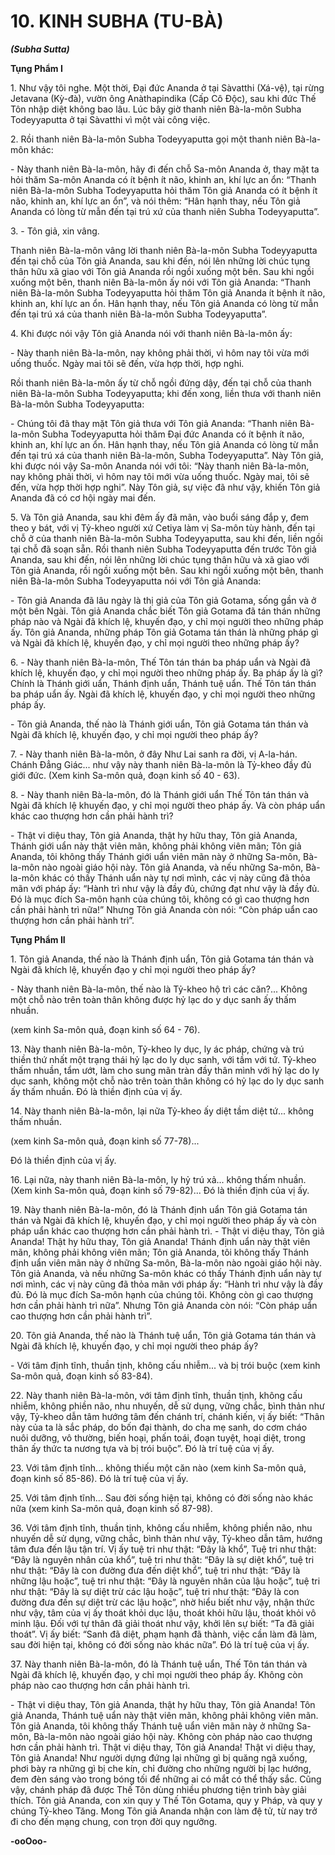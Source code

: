 # 10. KINH SUBHA (TU-BÀ)
**_(Subha Sutta)_**

**Tụng Phẩm I**

1\. Như vậy tôi nghe. Một thời, Ðại đức Ananda ở tại Sàvatthi (Xá-vệ), tại rừng Jetavana (Kỳ-đà), vườn
ông Anàthapindika (Cấp Cô Ðộc), sau khi đức Thế Tôn nhập diệt không bao lâu. Lúc bây giờ thanh niên
Bà-la-môn Subha Todeyyaputta ở tại Sàvatthi vì một vài công việc.

2\. Rồi thanh niên Bà-la-môn Subha Todeyyaputta gọi một thanh niên Bà-la-môn khác:

\- Này thanh niên Bà-la-môn, hãy đi đến chỗ Sa-môn Ananda ở, thay mặt ta hỏi thăm Sa-môn Ananda có
ít bệnh ít não, khinh an, khí lực an ổn: “Thanh niên Bà-la-môn Subha Todeyyaputta hỏi thăm Tôn giả
Ananda có ít bệnh ít não, khinh an, khí lực an ổn”, và nói thêm: “Hân hạnh thay, nếu Tôn giả Ananda có
lòng từ mẫn đến tại trú xứ của thanh niên Subha Todeyyaputta”.

3\. - Tôn giả, xin vâng.

Thanh niên Bà-la-môn vâng lời thanh niên Bà-la-môn Subha Todeyyaputta đến tại chỗ của Tôn giả
Ananda, sau khi đến, nói lên những lời chúc tụng thân hữu xã giao với Tôn giả Ananda rồi ngồi xuống
một bên. Sau khi ngồi xuống một bên, thanh niên Bà-la-môn ấy nói với Tôn giả Ananda: “Thanh niên
Bà-la-môn Subha Todeyyaputta hỏi thăm Tôn giả Ananda ít bệnh ít não, khinh an, khí lực an ổn. Hân
hạnh thay, nếu Tôn giả Ananda có lòng từ mẫn đến tại trú xá của thanh niên Bà-la-môn Subha
Todeyyaputta”.

4\. Khi được nói vậy Tôn giả Ananda nói với thanh niên Bà-la-môn ấy:

\- Này thanh niên Bà-la-môn, nay không phải thời, vì hôm nay tôi vừa mới uống thuốc. Ngày mai tôi sẽ
đến, vừa hợp thời, hợp nghi.

Rồi thanh niên Bà-la-môn ấy từ chỗ ngồi đứng dậy, đến tại chỗ của thanh niên Bà-la-môn Subha
Todeyyaputta; khi đến xong, liền thưa với thanh niên Bà-la-môn Subha Todeyyaputta:

\- Chúng tôi đã thay mặt Tôn giả thưa với Tôn giả Ananda: “Thanh niên Bà-la-môn Subha Todeyyaputta
hỏi thăm Ðại đức Ananda có ít bệnh ít não, khinh an, khí lực an ổn. Hân hạnh thay, nếu Tôn giả Ananda
có lòng từ mẫn đến tại trú xá của thanh niên Bà-la-môn, Subha Todeyyaputta”. Này Tôn giả, khi được
nói vậy Sa-môn Ananda nói với tôi: “Này thanh niên Bà-la-môn, nay không phải thời, vì hôm nay tôi
mới vừa uống thuốc. Ngày mai, tôi sẽ đến, vừa hợp thời hợp nghi”. Này Tôn giả, sự việc đã như vậy,
khiến Tôn giả Ananda đã có cơ hội ngày mai đến.

5\. Và Tôn giả Ananda, sau khi đêm ấy đã mãn, vào buổi sáng đắp y, đem theo y bát, với vị Tỷ-kheo
người xứ Cetiya làm vị Sa-môn tùy hành, đến tại chỗ ở của thanh niên Bà-la-môn Subha Todeyyaputta,
sau khi đến, liền ngồi tại chỗ đã soạn sẵn. Rồi thanh niên Subha Todeyyaputta đến trước Tôn giả
Ananda, sau khi đến, nói lên những lời chúc tụng thân hữu và xã giao với Tôn giả Ananda, rồi ngồi
xuống một bên. Sau khi ngồi xuống một bên, thanh niên Bà-la-môn Subha Todeyyaputta nói với Tôn giả
Ananda:

\- Tôn giả Ananda đã lâu ngày là thị giả của Tôn giả Gotama, sống gần và ở một bên Ngài. Tôn giả
Ananda chắc biết Tôn giả Gotama đã tán thán những pháp nào và Ngài đã khích lệ, khuyến đạo, y chỉ
mọi người theo những pháp ấy. Tôn giả Ananda, những pháp Tôn giả Gotama tán thán là những pháp gì
và Ngài đã khích lệ, khuyến đạo, y chỉ mọi người theo những pháp ấy?

6\. - Này thanh niên Bà-la-môn, Thế Tôn tán thán ba pháp uẩn và Ngài đã khích lệ, khuyến đạo, y chỉ
mọi người theo những pháp ấy. Ba pháp ấy là gì? Chính là Thánh giới uẩn, Thánh định uẩn, Thánh tuệ
uẩn. Thế Tôn tán thán ba pháp uẩn ấy. Ngài đã khích lệ, khuyến đạo, y chỉ mọi người theo những pháp
ấy.

\- Tôn giả Ananda, thế nào là Thánh giới uẩn, Tôn giả Gotama tán thán và Ngài đã khích lệ, khuyến đạo,
y chỉ mọi người theo pháp ấy?

7\. - Này thanh niên Bà-la-môn, ở đây Như Lai sanh ra đời, vị A-la-hán. Chánh Ðẳng Giác... như vậy này
thanh niên Bà-la-môn là Tỷ-kheo đầy đủ giới đức. (Xem kinh Sa-môn quả, đoạn kinh số 40 - 63).

8\. - Này thanh niên Bà-la-môn, đó là Thánh giới uẩn Thế Tôn tán thán và Ngài đã khích lệ khuyến đạo,
y chỉ mọi người theo pháp ấy. Và còn pháp uẩn khác cao thượng hơn cần phải hành trì?

\- Thật vi diệu thay, Tôn giả Ananda, thật hy hữu thay, Tôn giả Ananda, Thánh giới uẩn này thật viên
mãn, không phải không viên mãn; Tôn giả Ananda, tôi không thấy Thánh giới uẩn viên mãn này ở
những Sa-môn, Bà-la-môn nào ngoài giáo hội này. Tôn giả Ananda, và nếu những Sa-môn, Bà-la-môn
khác có thấy Thánh uẩn này tự nơi mình, các vị này cũng đã thỏa mãn với pháp ấy: “Hành trì như vậy là
đầy đủ, chứng đạt như vậy là đầy đủ. Ðó là mục đích Sa-môn hạnh của chúng tôi, không có gì cao
thượng hơn cần phải hành trì nữa!” Nhưng Tôn giả Ananda còn nói: “Còn pháp uẩn cao thượng hơn cần
phải hành trì”.

**Tụng Phẩm II**

1\. Tôn giả Ananda, thế nào là Thánh định uẩn, Tôn giả Gotama tán thán và Ngài đã khích lệ, khuyến đạo
y chỉ mọi người theo pháp ấy?

\- Này thanh niên Bà-la-môn, thế nào là Tỷ-kheo hộ trì các căn?... Không một chỗ nào trên toàn thân
không được hỷ lạc do y dục sanh ấy thấm nhuần.

(xem kinh Sa-môn quả, đoạn kinh số 64 - 76).

13\. Này thanh niên Bà-la-môn, Tỷ-kheo ly dục, ly ác pháp, chứng và trú thiền thứ nhất một trạng thái hỷ
lạc do ly dục sanh, với tầm với tứ. Tỷ-kheo thấm nhuần, tẩm ướt, làm cho sung mãn tràn đầy thân mình
với hỷ lạc do ly dục sanh, không một chỗ nào trên toàn thân không có hỷ lạc do ly dục sanh ấy thấm
nhuần. Ðó là thiền định của vị ấy.

14\. Này thanh niên Bà-la-môn, lại nữa Tỷ-kheo ấy diệt tầm diệt tứ... không thấm nhuần.

(xem kinh Sa-môn quả, đoạn kinh số 77-78)...

Ðó là thiền định của vị ấy.

16\. Lại nữa, này thanh niên Bà-la-môn, ly hỷ trú xả... không thấm nhuần. (Xem kinh Sa-môn quả, đoạn
kinh số 79-82)... Ðó là thiền định của vị ấy.

19\. Này thanh niên Bà-la-môn, đó là Thánh định uẩn Tôn giả Gotama tán thán và Ngài đã khích lệ,
khuyến đạo, y chỉ mọi người theo pháp ấy và còn pháp uẩn khác cao thượng hơn cần phải hành trì.
\- Thật vi diệu thay, Tôn giả Ananda! Thật hy hữu thay, Tôn giả Ananda! Thánh định uẩn này thật viên
mãn, không phải không viên mãn; Tôn giả Ananda, tôi không thấy Thánh định uẩn viên mãn này ở
những Sa-môn, Bà-la-môn nào ngoài giáo hội này. Tôn giả Ananda, và nếu những Sa-môn khác có thấy
Thánh định uẩn này tự nơi mình, các vị này cũng đã thỏa mãn với pháp ấy: “Hành trì như vậy là đầy đủ.
Ðó là mục đích Sa-môn hạnh của chúng tôi. Không còn gì cao thượng hơn cần phải hành trì nữa”.
Nhưng Tôn giả Ananda còn nói: “Còn pháp uẩn cao thượng hơn cần phải hành trì”.

20\. Tôn giả Ananda, thế nào là Thánh tuệ uẩn, Tôn giả Gotama tán thán và Ngài đã khích lệ, khuyến
đạo, y chỉ mọi người theo pháp ấy?

\- Với tâm định tĩnh, thuần tịnh, không cấu nhiễm... và bị trói buộc (xem kinh Sa-môn quả, đoạn kinh số
83-84).

22\. Này thanh niên Bà-la-môn, với tâm định tĩnh, thuần tịnh, không cấu nhiễm, không phiền não, nhu
nhuyến, dễ sử dụng, vững chắc, bình thản như vậy, Tỷ-kheo dẫn tâm hướng tâm đến chánh trí, chánh
kiến, vị ấy biết: “Thân này của ta là sắc pháp, do bốn đại thành, do cha mẹ sanh, do cơm cháo nuôi
dưỡng, vô thường, biến hoại, phấn toái, đoạn tuyệt, hoại diệt, trong thân ấy thức ta nương tựa và bị trói
buộc”. Ðó là trí tuệ của vị ấy.

23\. Với tâm định tĩnh... không thiếu một căn nào (xem kinh Sa-môn quả, đoạn kinh số 85-86). Ðó là trí
tuệ của vị ấy.

25\. Với tâm định tĩnh... Sau đời sống hiện tại, không có đời sống nào khác nữa (xem kinh Sa-môn quả,
đoạn kinh số 87-98).

36\. Với tâm định tĩnh, thuần tịnh, không cấu nhiễm, không phiền não, nhu nhuyến dễ sử dụng, vững
chắc, bình thản như vậy, Tỷ-kheo dẫn tâm, hướng tâm đưa đến lậu tận trí. Vị ấy tuệ tri như thật: “Ðây là
khổ”, Tuệ tri như thật: “Ðây là nguyên nhân của khổ”, tuệ tri như thật: “Ðây là sự diệt khổ”, tuệ tri như
thật: “Ðây là con đường đưa đến diệt khổ”, tuệ tri như thật: “Ðây là những lậu hoặc”, tuệ tri như thật:
“Ðây là nguyên nhân của lậu hoặc”, tuệ tri như thật: “Ðây là sự diệt trừ các lậu hoặc”, tuệ tri như thật:
“Ðây là con đường đưa đến sự diệt trừ các lậu hoặc”, nhờ hiểu biết như vậy, nhận thức như vậy, tâm của
vị ấy thoát khỏi dục lậu, thoát khỏi hữu lậu, thoát khỏi vô minh lậu. Ðối với tự thân đã giải thoát như
vậy, khởi lên sự biết: “Ta đã giải thoát”. Vị ấy biết: “Sanh đã diệt, phạm hạnh đã thành, việc cần làm đã
làm, sau đời hiện tại, không có đời sống nào khác nữa”. Ðó là trí tuệ của vị ấy.

37\. Này thanh niên Bà-la-môn, đó là Thánh tuệ uẩn, Thế Tôn tán thán và Ngài đã khích lệ, khuyến đạo,
y chỉ mọi người theo pháp ấy. Không còn pháp nào cao thượng hơn cần phải hành trì.

\- Thật vi diệu thay, Tôn giả Ananda, thật hy hữu thay, Tôn giả Ananda! Tôn giả Ananda, Thánh tuệ uẩn
này thật viên mãn, không phải không viên mãn. Tôn giả Ananda, tôi không thấy Thánh tuệ uẩn viên mãn
này ở những Sa-môn, Bà-la-môn nào ngoài giáo hội này. Không còn pháp nào cao thượng hơn cần phải
hành trì. Thật vi diệu thay, Tôn giả Ananda! Thật vi diệu thay, Tôn giả Ananda! Như người dựng đứng
lại những gì bị quăng ngã xuống, phơi bày ra những gì bị che kín, chỉ đường cho những người bị lạc
hướng, đem đèn sáng vào trong bóng tối để những ai có mắt có thể thấy sắc. Cũng vậy, chánh pháp đã
được Thế Tôn dùng nhiều phương tiện trình bày giải thích. Tôn giả Ananda, con xin quy y Thế Tôn
Gotama, quy y Pháp, và quy y chúng Tỷ-kheo Tăng. Mong Tôn giả Ananda nhận con làm đệ tử, từ nay
trở đi cho đến mạng chung, con trọn đời quy ngưỡng.

**-ooOoo-**
